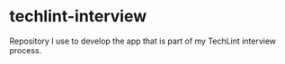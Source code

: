 # techlint-interview
Repository I use to develop the app that is part of my TechLint interview process.
